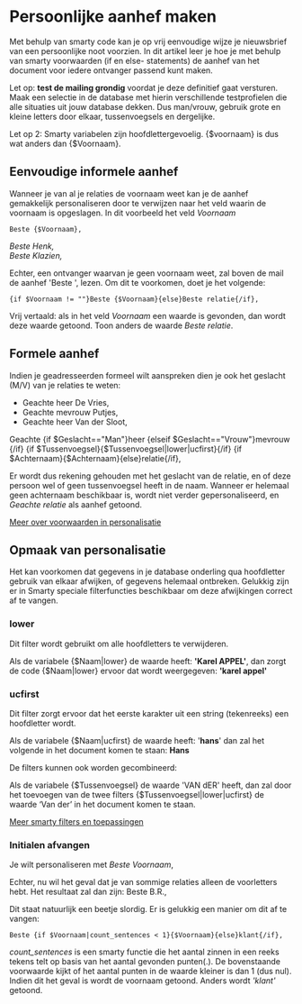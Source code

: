 # Persoonlijke aanhef maken

Met behulp van smarty code kan je op vrij eenvoudige wijze je
nieuwsbrief van een persoonlijke noot voorzien. In dit artikel leer je
hoe je met behulp van smarty voorwaarden (if en else- statements) de
aanhef van het document voor iedere ontvanger passend kunt maken.

Let op: **test de mailing grondig** voordat je deze definitief gaat
versturen. Maak een selectie in de database met hierin verschillende
testprofielen die alle situaties uit jouw database dekken. Dus
man/vrouw, gebruik grote en kleine letters door elkaar, tussenvoegsels
en dergelijke.

Let op 2: Smarty variabelen zijn hoofdlettergevoelig. {\$voornaam} is
dus wat anders dan {\$Voornaam}.

Eenvoudige informele aanhef
---------------------------

Wanneer je van al je relaties de voornaam weet kan je de aanhef
gemakkelijk personaliseren door te verwijzen naar het veld waarin de
voornaam is opgeslagen. In dit voorbeeld het veld *Voornaam*

`Beste {$Voornaam},`

*Beste Henk,*\
 *Beste Klazien,*

Echter, een ontvanger waarvan je geen voornaam weet, zal boven de mail
de aanhef 'Beste ', lezen. Om dit te voorkomen, doet je het volgende:

`{if $Voornaam != ""}Beste {$Voornaam}{else}Beste relatie{/if},`

Vrij vertaald: als in het veld *Voornaam* een waarde is gevonden, dan
wordt deze waarde getoond. Toon anders de waarde *Beste relatie*.

Formele aanhef
--------------

Indien je geadresseerden formeel wilt aanspreken dien je ook het
geslacht (M/V) van je relaties te weten:

-   Geachte heer De Vries,
-   Geachte mevrouw Putjes,
-   Geachte heer Van der Sloot,

Geachte {if \$Geslacht=="Man"}heer {elseif \$Geslacht=="Vrouw"}mevrouw
{/if} {if \$Tussenvoegsel}{\$Tussenvoegsel|lower|ucfirst}{/if} {if
\$Achternaam}{\$Achternaam}{else}relatie{/if},

Er wordt dus rekening gehouden met het geslacht van de relatie, en of
deze persoon wel of geen tussenvoegsel heeft in de naam. Wanneer er
helemaal geen achternaam beschikbaar is, wordt niet verder
gepersonaliseerd, en *Geachte relatie* als aanhef getoond.

[Meer over voorwaarden in
personalisatie](./personalizing-from-a-profile-or-subprofile.md "Personalisatie uit een profiel of subprofiel")

Opmaak van personalisatie
-------------------------

Het kan voorkomen dat gegevens in je database onderling qua hoofdletter
gebruik van elkaar afwijken, of gegevens helemaal ontbreken. Gelukkig
zijn er in Smarty speciale filterfuncties beschikbaar om deze
afwijkingen correct af te vangen.

### lower

Dit filter wordt gebruikt om alle hoofdletters te verwijderen.

Als de variabele {\$Naam|lower} de waarde heeft: **'Karel APPEL'**, dan
zorgt de code {\$Naam|lower} ervoor dat wordt weergegeven: **'karel
appel'**

### ucfirst

Dit filter zorgt ervoor dat het eerste karakter uit een string
(tekenreeks) een hoofdletter wordt.

Als de variabele {\$Naam|ucfirst} de waarde heeft: '**hans**' dan zal
het volgende in het document komen te staan: **Hans**

De filters kunnen ook worden gecombineerd:

Als de variabele {\$Tussenvoegsel} de waarde 'VAN dER' heeft, dan zal
door het toevoegen van de twee filters {\$Tussenvoegsel|lower|ucfirst}
de waarde ‘Van der’ in het document komen te staan.

[Meer smarty filters en
toepassingen](./filter-data-with-smarty-modifiers.md "Opmaak van smarty personalisatie (Smarty filters)")

### Initialen afvangen

Je wilt personaliseren met *Beste Voornaam*,

Echter, nu wil het geval dat je van sommige relaties alleen de
voorletters hebt. Het resultaat zal dan zijn: Beste B.R.,

Dit staat natuurlijk een beetje slordig. Er is gelukkig een manier om
dit af te vangen:

`Beste {if $Voornaam|count_sentences < 1}{$Voornaam}{else}klant{/if},`

*count\_sentences* is een smarty functie die het aantal zinnen in een
reeks tekens telt op basis van het aantal gevonden punten(.). De
bovenstaande voorwaarde kijkt of het aantal punten in de waarde kleiner
is dan 1 (dus nul). Indien dit het geval is wordt de voornaam getoond.
Anders wordt *'klant'* getoond.
